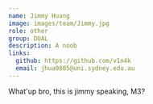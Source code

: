 ```yaml
---
name: Jimmy Huang
image: images/team/Jimmy.jpg
role: other
group: DUAL
description: A noob 
links:
  github: https://github.com/v1n4k
  email: jhua0805@uni.sydney.edu.au
---
```



What'up bro, this is jimmy speaking, M3?
